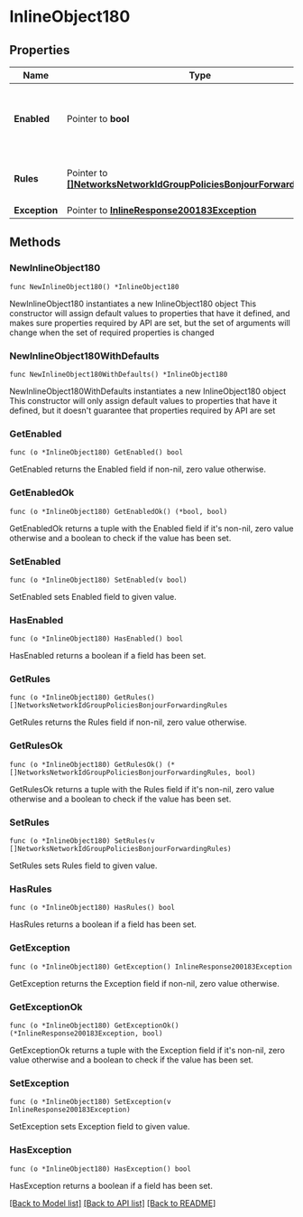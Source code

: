 # InlineObject180

## Properties

Name | Type | Description | Notes
------------ | ------------- | ------------- | -------------
**Enabled** | Pointer to **bool** | If true, Bonjour forwarding is enabled on this SSID. | [optional] 
**Rules** | Pointer to [**[]NetworksNetworkIdGroupPoliciesBonjourForwardingRules**](NetworksNetworkIdGroupPoliciesBonjourForwardingRules.md) | List of bonjour forwarding rules. | [optional] 
**Exception** | Pointer to [**InlineResponse200183Exception**](InlineResponse200183Exception.md) |  | [optional] 

## Methods

### NewInlineObject180

`func NewInlineObject180() *InlineObject180`

NewInlineObject180 instantiates a new InlineObject180 object
This constructor will assign default values to properties that have it defined,
and makes sure properties required by API are set, but the set of arguments
will change when the set of required properties is changed

### NewInlineObject180WithDefaults

`func NewInlineObject180WithDefaults() *InlineObject180`

NewInlineObject180WithDefaults instantiates a new InlineObject180 object
This constructor will only assign default values to properties that have it defined,
but it doesn't guarantee that properties required by API are set

### GetEnabled

`func (o *InlineObject180) GetEnabled() bool`

GetEnabled returns the Enabled field if non-nil, zero value otherwise.

### GetEnabledOk

`func (o *InlineObject180) GetEnabledOk() (*bool, bool)`

GetEnabledOk returns a tuple with the Enabled field if it's non-nil, zero value otherwise
and a boolean to check if the value has been set.

### SetEnabled

`func (o *InlineObject180) SetEnabled(v bool)`

SetEnabled sets Enabled field to given value.

### HasEnabled

`func (o *InlineObject180) HasEnabled() bool`

HasEnabled returns a boolean if a field has been set.

### GetRules

`func (o *InlineObject180) GetRules() []NetworksNetworkIdGroupPoliciesBonjourForwardingRules`

GetRules returns the Rules field if non-nil, zero value otherwise.

### GetRulesOk

`func (o *InlineObject180) GetRulesOk() (*[]NetworksNetworkIdGroupPoliciesBonjourForwardingRules, bool)`

GetRulesOk returns a tuple with the Rules field if it's non-nil, zero value otherwise
and a boolean to check if the value has been set.

### SetRules

`func (o *InlineObject180) SetRules(v []NetworksNetworkIdGroupPoliciesBonjourForwardingRules)`

SetRules sets Rules field to given value.

### HasRules

`func (o *InlineObject180) HasRules() bool`

HasRules returns a boolean if a field has been set.

### GetException

`func (o *InlineObject180) GetException() InlineResponse200183Exception`

GetException returns the Exception field if non-nil, zero value otherwise.

### GetExceptionOk

`func (o *InlineObject180) GetExceptionOk() (*InlineResponse200183Exception, bool)`

GetExceptionOk returns a tuple with the Exception field if it's non-nil, zero value otherwise
and a boolean to check if the value has been set.

### SetException

`func (o *InlineObject180) SetException(v InlineResponse200183Exception)`

SetException sets Exception field to given value.

### HasException

`func (o *InlineObject180) HasException() bool`

HasException returns a boolean if a field has been set.


[[Back to Model list]](../README.md#documentation-for-models) [[Back to API list]](../README.md#documentation-for-api-endpoints) [[Back to README]](../README.md)


